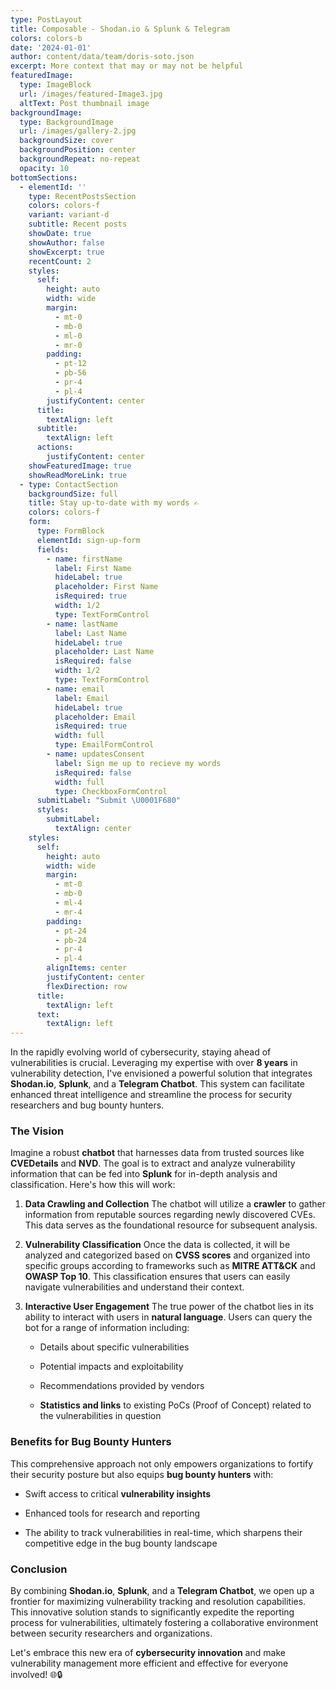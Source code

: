 ```yaml
---
type: PostLayout
title: Composable - Shodan.io & Splunk & Telegram
colors: colors-b
date: '2024-01-01'
author: content/data/team/doris-soto.json
excerpt: More context that may or may not be helpful
featuredImage:
  type: ImageBlock
  url: /images/featured-Image3.jpg
  altText: Post thumbnail image
backgroundImage:
  type: BackgroundImage
  url: /images/gallery-2.jpg
  backgroundSize: cover
  backgroundPosition: center
  backgroundRepeat: no-repeat
  opacity: 10
bottomSections:
  - elementId: ''
    type: RecentPostsSection
    colors: colors-f
    variant: variant-d
    subtitle: Recent posts
    showDate: true
    showAuthor: false
    showExcerpt: true
    recentCount: 2
    styles:
      self:
        height: auto
        width: wide
        margin:
          - mt-0
          - mb-0
          - ml-0
          - mr-0
        padding:
          - pt-12
          - pb-56
          - pr-4
          - pl-4
        justifyContent: center
      title:
        textAlign: left
      subtitle:
        textAlign: left
      actions:
        justifyContent: center
    showFeaturedImage: true
    showReadMoreLink: true
  - type: ContactSection
    backgroundSize: full
    title: Stay up-to-date with my words ✍️
    colors: colors-f
    form:
      type: FormBlock
      elementId: sign-up-form
      fields:
        - name: firstName
          label: First Name
          hideLabel: true
          placeholder: First Name
          isRequired: true
          width: 1/2
          type: TextFormControl
        - name: lastName
          label: Last Name
          hideLabel: true
          placeholder: Last Name
          isRequired: false
          width: 1/2
          type: TextFormControl
        - name: email
          label: Email
          hideLabel: true
          placeholder: Email
          isRequired: true
          width: full
          type: EmailFormControl
        - name: updatesConsent
          label: Sign me up to recieve my words
          isRequired: false
          width: full
          type: CheckboxFormControl
      submitLabel: "Submit \U0001F680"
      styles:
        submitLabel:
          textAlign: center
    styles:
      self:
        height: auto
        width: wide
        margin:
          - mt-0
          - mb-0
          - ml-4
          - mr-4
        padding:
          - pt-24
          - pb-24
          - pr-4
          - pl-4
        alignItems: center
        justifyContent: center
        flexDirection: row
      title:
        textAlign: left
      text:
        textAlign: left
---
```

In the rapidly evolving world of cybersecurity, staying ahead of vulnerabilities is crucial. Leveraging my expertise with over **8 years** in vulnerability detection, I've envisioned a powerful solution that integrates **Shodan.io**, **Splunk**, and a **Telegram Chatbot**. This system can facilitate enhanced threat intelligence and streamline the process for security researchers and bug bounty hunters.

### The Vision

Imagine a robust **chatbot** that harnesses data from trusted sources like **CVEDetails** and **NVD**. The goal is to extract and analyze vulnerability information that can be fed into **Splunk** for in-depth analysis and classification. Here's how this will work:

1.  **Data Crawling and Collection**
    The chatbot will utilize a **crawler** to gather information from reputable sources regarding newly discovered CVEs. This data serves as the foundational resource for subsequent analysis.

2.  **Vulnerability Classification**
    Once the data is collected, it will be analyzed and categorized based on **CVSS scores** and organized into specific groups according to frameworks such as **MITRE ATT\&CK** and **OWASP Top 10**. This classification ensures that users can easily navigate vulnerabilities and understand their context.

3.  **Interactive User Engagement**
    The true power of the chatbot lies in its ability to interact with users in **natural language**. Users can query the bot for a range of information including:

    *   Details about specific vulnerabilities

    *   Potential impacts and exploitability

    *   Recommendations provided by vendors

    *   **Statistics and links** to existing PoCs (Proof of Concept) related to the vulnerabilities in question

### Benefits for Bug Bounty Hunters

This comprehensive approach not only empowers organizations to fortify their security posture but also equips **bug bounty hunters** with:

*   Swift access to critical **vulnerability insights**

*   Enhanced tools for research and reporting

*   The ability to track vulnerabilities in real-time, which sharpens their competitive edge in the bug bounty landscape

### Conclusion

By combining **Shodan.io**, **Splunk**, and a **Telegram Chatbot**, we open up a frontier for maximizing vulnerability tracking and resolution capabilities. This innovative solution stands to significantly expedite the reporting process for vulnerabilities, ultimately fostering a collaborative environment between security researchers and organizations.

Let's embrace this new era of **cybersecurity innovation** and make vulnerability management more efficient and effective for everyone involved! 🌐🔒

